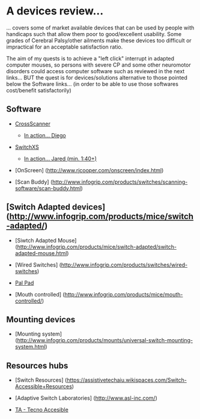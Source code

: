 # A devices review...

... covers some of market available devices that can be used by people with handicaps such that allow them poor to good/excellent usability. Some grades of Cerebral Palsy/other ailments make these devices too difficult or impractical for an acceptable satisfaction ratio.

The aim of my quests is to achieve a "left click" interrupt in adapted computer mouses, so persons with severe CP and some other 
neuromotor disorders could access computer software such as reviewed in the next links... BUT the quest is for devices/solutions alternative to those pointed below the Software links... (in order to be able to use those softwares cost/benefit satisfactorily)

## Software
 * [CrossScanner](http://www.rjcooper.com/cross-scanner/)
 
   * [In action... Diego](https://www.youtube.com/watch?v=nxuJVxvA_Lw)
   
 * [SwitchXS](https://www.assistiveware.com/product/switchxs)
 
   * [In action... Jared (min. 1:40+)](https://www.youtube.com/watch?v=Bhj5vs9P5cw) 
 
 * [OnScreen] (http://www.rjcooper.com/onscreen/index.html)

 * [Scan Buddy] (http://www.infogrip.com/products/switches/scanning-software/scan-buddy.html)

## [Switch Adapted devices] (http://www.infogrip.com/products/mice/switch-adapted/)

  * [Siwtch Adapted Mouse] (http://www.infogrip.com/products/mice/switch-adapted/switch-adapted-mouse.html)

  * [Wired Switches] (http://www.infogrip.com/products/switches/wired-switches)

  * [Pal Pad](http://www.infogrip.com/products/switches/wired-switches/pal-pad.html)
  
  * [Mouth controlled] (http://www.infogrip.com/products/mice/mouth-controlled/)
  
## Mounting devices

 * [Mounting system] (http://www.infogrip.com/products/mounts/universal-switch-mounting-system.html)

## Resources hubs

 * [Switch Resources] (https://assistivetechaiu.wikispaces.com/Switch-Accessible+Resources)

 * [Adaptive Switch Laboratories] (http://www.asl-inc.com/)

 * [TA - Tecno Accesible](http://www.tecnoaccesible.net/catalogo/raton?q=catalogo)
 
